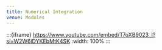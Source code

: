 ```yaml
---
title: Numerical Integration
venue: Modules
---
```


:::{iframe} https://www.youtube.com/embed/T7oXB9023_I?si=W2W6iDYKEbMtK4SK
:width: 100%
:::